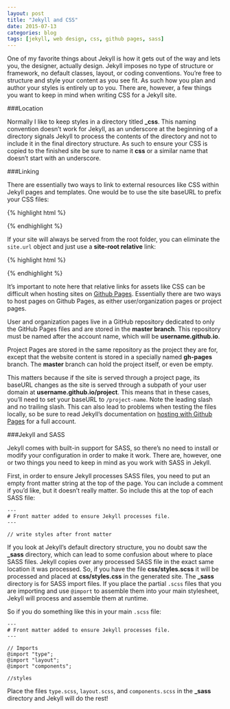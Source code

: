 ```yaml
---
layout: post
title: "Jekyll and CSS"
date: 2015-07-13
categories: blog
tags: [jekyll, web design, css, github pages, sass]
---
```

One of my favorite things about Jekyll is how it gets out of the way and lets you, the designer, actually design. Jekyll imposes no type of structure or framework, no default classes, layout, or coding conventions. You’re free to structure and style your content as you see fit. As such how you plan and author your styles is entirely up to you. There are, however, a few things you want to keep in mind when writing CSS for a Jekyll site.

###Location

Normally I like to keep styles in a directory titled **_css**. This naming convention doesn’t work for Jekyll, as an underscore at the beginning of a directory signals Jekyll to process the contents of the directory and not to include it in the final directory structure. As such to ensure your CSS is copied to the finished site be sure to name it **css** or a similar name that doesn’t start with an underscore. 

###Linking

There are essentially two ways to link to external resources like CSS within Jekyll pages and templates. One would be to use the site baseURL to prefix your CSS files:

{% highlight html %}

<link rel="stylesheet" href="{{"{{ site.baseurl "}}}}/css/main.css">

{% endhighlight %}

If your site will always be served from the root folder, you can eliminate the `site.url` object and just use a **site-root relative** link:

{% highlight html %}

<link rel="stylesheet" href="/css/main.css">

{% endhighlight %}

It’s important to note here that relative links for assets like CSS can be difficult when hosting sites on [Github Pages](https://pages.github.com/ "Github Pages"). Essentially there are two ways to host pages on Github Pages, as either user/organization pages or project pages.

User and organization pages live in a GitHub repository dedicated to only the GitHub Pages files and are stored in the **master branch**. This repository must be named after the account name, which will be **username.github.io**.

Project Pages are stored in the same repository as the project they are for, except that the website content is stored in a specially named **gh-pages** branch. The **master** branch can hold the project itself, or even be empty.

This matters because if the site is served through a project page, its baseURL changes as the site is served through a subpath of your user domain at **username.github.io/project**. This means that in these cases, you’ll need to set your baseURL to `/project-name`. Note the leading slash and no trailing slash. This can also lead to problems when testing the files locally, so be sure to read Jekyll’s documentation on [hosting with Github Pages](http://jekyllrb.com/docs/github-pages/ "Github Pages documentation") for a full account.

###Jekyll and SASS

Jekyll comes with built-in support for SASS, so there’s no need to install or modify your configuration in order to make it work. There are, however, one or two things you need to keep in mind as you work with SASS in Jekyll.

First, in order to ensure Jekyll processes SASS files, you need to put an empty front matter string at the top of the page. You can include a comment if you’d like, but it doesn’t really matter. So include this at the top of each SASS file:

~~~~~~~
---
# Front matter added to ensure Jekyll processes file.
---

// write styles after front matter

~~~~~~~~

If you look at Jekyll’s default directory structure, you no doubt saw the **_sass** directory, which can lead to some confusion about where to place SASS files. Jekyll copies over any processed SASS file in the exact same location it was processed. So, if you have the file **css/styles.scss** it will be processed and placed at **css/styles.css** in the generated site. The **_sass** directory is for SASS import files. If you place the partial `.scss` files that you are importing and use `@import` to assemble them into your main stylesheet, Jekyll will process and assemble them at runtime. 

So if you do something like this in your main `.scss` file:

~~~~~~~
---
# Front matter added to ensure Jekyll processes file.
---

// Imports
@import "type";
@import "layout";
@import "components";

//styles
~~~~~~~~

Place the files `type.scss`, `layout.scss`, and `components.scss` in the **_sass** directory and Jekyll will do the rest!




